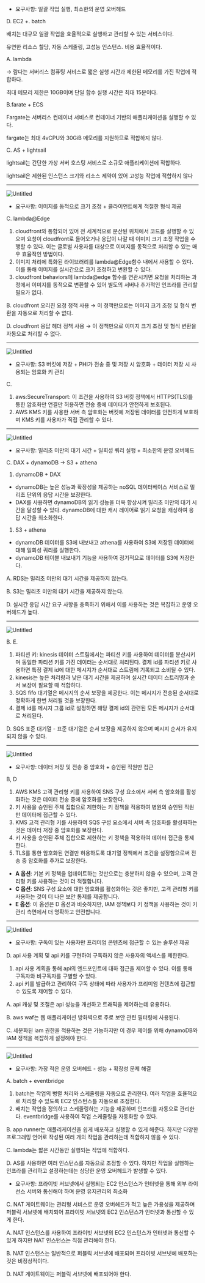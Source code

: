 - 요구사항: 일괄 작업 실행, 최소한의 운영 오버헤드

D. EC2 +. batch

배치는 대규모 일괄 작업을 효율적으로 실행하고 관리할 수 있는 서비스이다.

유연한 리소스 할당, 자동 스케줄링, 고성능 인스턴스. 비용 효율적이다.

A. lambda

→ 람다는 서버리스 컴퓨팅 서비스로 쩗은 실행 시간과 제한된 메모리를 가진 작업에 적합하다.

최대 메모리 제한은 10GB이며 단일 함수 실행 시간은 최대 15분이다.

B.farate + ECS

Fargate는 서버리스 컨테이너 서비스로 컨테이너 기반의 애플리케이션을 실행할 수 있다.

fargate는 최대 4vCPU와 30GiB 메모리를 지원하므로 적합하지 않다.

C. AS + lightsail

lightsail는 간단한 가상 서버 호스팅 서비스로 소규모 애플리케이션에 적합하다.

lightsail은 제한된 인스턴스 크기와 리소스 제약이 있어 고성능 작업에 적합하지 않다

---

![Untitled](https://prod-files-secure.s3.us-west-2.amazonaws.com/0e50c9f9-d6b9-4369-b0d8-a40d14ac1451/7fa4c4e9-e750-4422-997d-4ccb4da3ccca/Untitled.png)

- 요구사항: 이미지를 동적으로 크기 조정 + 클라이언트에게 적절한 형식 제공

C. lambda@Edge

1. cloudfront와 통합되어 있어 전 세계적으로 분산된 위치에서 코드를 실행할 수 있으며 요청이 cloudfront로 들어오거나 응답이 나갈 때 이미지 크기 조정 작업을 수행할 수 있다. 이는 글로벌 사용자를 대상으로 이미지를 동적으로 처리할 수 있는 매우 효율적인 방법이다.
2. 이미지 처리에 특화된 라이브러리를 lambda@Edge함수 내에서 사용할 수 있다. 이를 통해 이미지를 실시간으로 크기 조정하고 변환할 수 있다.
3. cloudfront behaviors에 lambda@edge 함수를 연관시키면 요청을 처리하는 과정에서 이미지를 동적으로 변환할 수 있어 별도의 서버나 추가적인 인프라를 관리할 필요가 없다.

B. cloudfront 오리진 요청 정책 사용 → 이 정책만으로는 이미지 크기 조정 및 형식 변환을 자동으로 처리할 수 없다.

D. cloudfront 응답 헤더 정책 사용 → 이 정책만으로 이미지 크기 조정 및 형식 변환을 자동으로 처리할 수 없다.

---

![Untitled](https://prod-files-secure.s3.us-west-2.amazonaws.com/0e50c9f9-d6b9-4369-b0d8-a40d14ac1451/aac3cf3c-1d37-40d4-84e6-8ac0952d0eca/Untitled.png)

- 요구사항: S3 버킷에 저장 + PHI가 전송 중 및 저장 시 암호화 + 데이터 저장 시 사용되는 암호화 키 관리

C.

1. aws:SecureTransport: 이 조건을 사용하여 S3 버킷 정책에서 HTTPS(TLS)를 통한 암호화만 연결만 허용하면 전송 중에 데이터가 안전하게 보호된다.
2. AWS KMS 키를 사용한 서버 측 암호화는 버킷에 저장된 데이터를 안전하게 보호하며 KMS 키를 사용자가 직접 관리할 수 있다.

---

![Untitled](https://prod-files-secure.s3.us-west-2.amazonaws.com/0e50c9f9-d6b9-4369-b0d8-a40d14ac1451/84bdeee9-d980-435c-af13-f8b432a0f6ec/Untitled.png)

- 요구사항: 밀리초 미만의 대기 시간 + 일회성 쿼리 실행 + 최소한의 운영 오버헤드

C. DAX + dynamoDB → S3 + athena

1. dynamoDB + DAX
- dynamoDB는 높은 성능과 확장성을 제공하는 noSQL 데이터베이스 서비스로 밀리초 단위의 응답 시간을 보장한다.
- DAX를 사용하면 dynamoDB의 읽기 성능을 더욱 향상시켜 밀리초 미만의 대기 시간을 달성할 수 있다. dynamoDB에 대한 캐시 레이어로 읽기 요청을 캐싱하여 응답 시간을 최소화한다.
1. S3 + athena
- dynamoDB 데이터를 S3에 내보내고 athena를 사용하여 S3에 저장된 데이터에 대해 일회성 쿼리를 실행한다.
- dynamoDB 테이블 내보내기 기능을 사용하여 정기적으로 데이터를 S3에 저장한다.

A. RDS는 밀리초 미만의 대기 시간을 제공하지 않는다.

B. S3는 밀리초 미만의 대기 시간을 제공하지 않는다.

D. 실시간 응답 시간 요구 사항을 충족하기 위해서 이를 사용하는 것은 복잡하고 운영 오버헤드가 높다.

---

![Untitled](https://prod-files-secure.s3.us-west-2.amazonaws.com/0e50c9f9-d6b9-4369-b0d8-a40d14ac1451/4f3eadad-4d1e-4bdc-84a9-86e733bc79e7/Untitled.png)

B. E.

1. 파티션 키: kinesis 데이터 스트림에서는 파티션 키를 사용하여 데이터를 분산시키며 동일한 파티션 키를 가진 데이터는 순서대로 처리된다. 결제 id를 파티션 키로 사용하면 특정 결제 id에 대한 메시지가 순서대로 스트림에 기록되고 소비될 수 있다.
2. kinesis는 높은 처리량과 낮은 대기 시간을 제공하며 실시간 데이터 스트리밍과 순서 보장이 필요할 때 적합하다.
3. SQS fifo 대기열은 메시지의 순서 보장을 제공한다. 이는 메시지가 전송된 순서대로 정확하게 한번 처리될 것을 보장한다.
4. 결제 id를 메시지 그룹 id로 설정하면 해당 결제 id의 관련된 모든 메시지가 순서대로 처리된다.

D. SQS 표준 대기열 - 표준 대기열은 순서 보장을 제공하지 않으며 메시지 순서가 유지되지 않을 수 있다.

---

![Untitled](https://prod-files-secure.s3.us-west-2.amazonaws.com/0e50c9f9-d6b9-4369-b0d8-a40d14ac1451/6bdef5aa-cf9a-4dc0-ac93-ef3b0aa0fdf6/Untitled.png)

- 요구사항: 데이터 저장 및 전송 중 암호화 + 승인된 직원만 접근

B, D

1. AWS KMS 고객 관리형 키를 사용하여 SNS 구성 요소에서 서버 측 암호화를 활성화하는 것은 데이터 전송 중에 암호화를 보장한다.
2. 키 사용을 승인된 주체 집합으로 제한하는 키 정책을 적용하여 병원의 승인된 직원만 데이터에 접근할 수 있다.
3. KMS 고객 관리형 키를 사용하여 SQS 구성 요소에서 서버 측 암호화를 활성화하는 것은 데이터 저장 중 암호화를 보장한다.
4. 키 사용을 승인된 주체 집합으로 제한하는 키 정책을 적용하여 데이터 접근을 통제한다.
5. TLS를 통한 암호화된 연결만 허용하도록 대기열 정책에서 조건을 설정함으로써 전송 중 암호화를 추가로 보장한다.

- **A 옵션**: 기본 키 정책을 업데이트하는 것만으로는 충분하지 않을 수 있으며, 고객 관리형 키를 사용하는 것이 더 적절합니다.
- **C 옵션**: SNS 구성 요소에 대한 암호화를 활성화하는 것은 좋지만, 고객 관리형 키를 사용하는 것이 더 나은 보안 통제를 제공합니다.
- **E 옵션**: 이 옵션은 D 옵션과 비슷하지만, IAM 정책보다 키 정책을 사용하는 것이 키 관리 측면에서 더 명확하고 안전합니다.

---

![Untitled](https://prod-files-secure.s3.us-west-2.amazonaws.com/0e50c9f9-d6b9-4369-b0d8-a40d14ac1451/95ec7735-83a3-41d9-9697-1fcc82e2af6c/Untitled.png)

- 요구사항: 구독이 있는 사용자만 프리미엄 콘텐츠에 접근할 수 있는 솔루션 제공

D.  api 사용 계획 및 api 키를 구현하여 구독하지 않은 사용자의 액세스를 제한한다.

1. api 사용 계획을 통해 api의 엔드포인트에 대하 접근을 제어할 수 있다. 이를 통해 구독자와 비구독자를 구별할 수 있다.
2. api 키를 발급하고 관리하여 구독 상태에 따라 사용자가 프리미엄 컨텐츠에 접근할 수 있도록 제어할 수 있다.

A. api 캐싱 및 조절은 api 성능을 개선하고 트래픽을 제어하는데 유용하다.

B. aws waf는 웹 애플리케이션 방화벽으로 주로 보안 관련 필터링에 사용된다.

C. 세분화된 iam 권한을 적용하는 것은 가능하지만 이 경우 제어를 위해 dynamoDB와 IAM 정책을 복잡하게 설정해야 한다.

---

![Untitled](https://prod-files-secure.s3.us-west-2.amazonaws.com/0e50c9f9-d6b9-4369-b0d8-a40d14ac1451/f36f5c59-12d3-49f6-bd10-651b7e4ef29a/Untitled.png)

- 요구사항: 가장 적은 운영 오버헤드 - 성능 + 확장성 문제 해결

A. batch + eventbridge

1. batch는 작업의 병렬 처리와 스케줄링을 자동으로 관리한다. 여러 작업을 효율적으로 처리할 수 있도록 EC2 인스턴스틀 자동으로 조정한다.
2. 배치는 작업을 정의하고 스케줄링하는 기능을 제공하며 인프라를 자동으로 관리한다. eventbridge를 사용하여 작업 스케줄링을 자동화할 수 있다.

B. app runner는 애플리케이션을 쉽게 배포하고 실행할 수 있게 해준다. 하지만 다양한 프로그래밍 언어로 작성된 여러 개의 작업을 관리하는데 적합하지 않을 수 있다.

C. lambda는 짧은 시간동안 실행되는 작업에 적합하다.

D. AS를 사용하면 여러 인스턴스를 자동으로 조정할 수 있다. 하지만 작업을 실행하는 인프라를 관리하고 설정하는데는 상당한 운영 오버헤드가 발생할 수 있다.


- 요구사항: 프라이빗 서브넷에서 실행되는 EC2 인스턴스가 인터넷을 통해 외부 라이선스 서버와 통신해야 하며 운영 유지관리의 최소화

C. NAT 게이트웨이는 관리형 서비스로 운영 오버헤드가 적고 높은 가용성을 제공하며 퍼블릭 서브넷에 배치되어 프라이빗 서브넷의 EC2 인스턴스가 인터넷과 통신할 수 있게 한다.

A. NAT 인스턴스를 사용하여 프라이빗 서브넷의 EC2 인스턴스가 인터넷과 통신할 수 있게 하지만 NAT 인스턴스는 직접 관리해야 한다.

B. NAT 인스턴스는 일반적으로 퍼블릭 서브넷에 배포되며 프라이빗 서브넷에 배포하는 것은 비정상적이다.

D.  NAT 게이트웨이는 퍼블릭 서브넷에 배포되어야 한다.